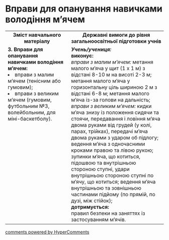 <div id="hypercomments_widget" class="js-hypercomments-widget invisible"></div>

# Вправи для опанування навичками володіння м’ячем 

<table>
  <tr>
    <td width="40%" align="center"><b>Зміст навчального матеріалу</b></td>
    <td width="60%" align="center"><b>Державні вимоги до рівня загальноосвітньої підготовки учнів</b></td>
  </tr>
  <tr>
<td width="40%" style="vertical-align:top !important;">
<b>3.	Вправи для опанування навичками володіння м’ячем:</b><br>
<li>вправи з малим м’ячем (тенісним або гумовим);</li> 
<li>вправи з великим м’ячем (гумовим, футбольним №3, волейбольним, для міні-баскетболу).</li>
</td> 
<td width="60%" style="vertical-align:top !important;">
<i><b>Учень/учениця:</b></i><br>
<b>виконує:</b><br>
<i>вправи з малим м’ячем:</i> метання малого м’яча у щит (1 х 1 м) з відстані 8-10 м на висоті 2-3 м; метання малого м’яча у горизонтальну ціль шириною 2 м з відстані 6-8 м; метання малого м’яча із-за голови на дальність;<br>
<i>вправи з великим м’ячем:</i> кидки м’яча знизу із положення сидячи та стоячи, передавання і ловіння м’яча двома руками від грудей (у колі, парах, трійках), передачі м’яча двома руками з ударом об підлогу; ведення м’яча з одночасними кроками правою та лівою рукою; зупинки м’яча, що котиться, підошвою та внутрішньою стороною ступні, удари внутрішньою стороною ступні по м’ячу, що котиться; ведення м’яча внутрішньою та зовнішньою частинами підйому (по прямій, по дузі, між стійок);<br>
<b>дотримується:</b><br>
правил безпеки на заняттях із застосуванням м’ячів.
	</td>
  </tr>
</table>

<div class="js-hypercomments-container">
<a href="http://hypercomments.com" class="hc-link" title="comments widget">comments powered by HyperComments</a>
</div>